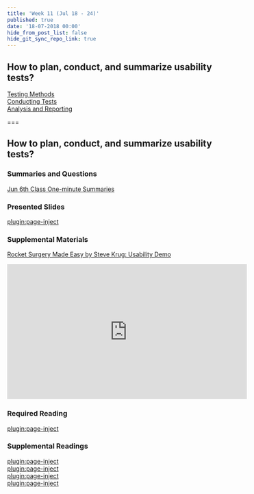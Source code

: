 ```yaml
---
title: 'Week 11 (Jul 18 - 24)'
published: true
date: '18-07-2018 00:00'
hide_from_post_list: false
hide_git_sync_repo_link: true
---
```


## How to plan, conduct, and summarize usability tests?  
[Testing Methods](https://paulhibbitts.net/cmpt-363-182/pdfs/cmpt-363-182-usability-testing.pdf#page=5)  
[Conducting Tests](https://paulhibbitts.net/cmpt-363-182/pdfs/cmpt-363-182-usability-testing.pdf#page=31)  
[Analysis and Reporting](https://paulhibbitts.net/cmpt-363-182/pdfs/cmpt-363-182-usability-testing.pdf#page=101)  

===

## **How to plan, conduct, and summarize usability tests?**

### Summaries and Questions  
[Jun 6th Class One-minute Summaries](https://canvas.sfu.ca/courses/38847/assignments/292815)

### Presented Slides  
[plugin:page-inject](/cmpt-363-182/all-slides/week-01)

### Supplemental Materials  
[Rocket Surgery Made Easy by Steve Krug: Usability Demo](https://www.youtube.com/watch?v=QckIzHC99Xc)  
<div class="embed-responsive embed-responsive-4by3"><iframe width="560" height="315" src="https://www.youtube.com/embed/QckIzHC99Xc" frameborder="0" allowfullscreen></iframe></div>

### Required Reading  
[plugin:page-inject](/cmpt-363-182/all-readings/week-11)

### Supplemental Readings  
[plugin:page-inject](/cmpt-363-182/ux-techniques-guide/how-to-plan-conduct-and-summarize-usability-tests/usability-testing-formal)  
[plugin:page-inject](/cmpt-363-182/ux-techniques-guide/how-to-plan-conduct-and-summarize-usability-tests/usability-test-surveys)  
[plugin:page-inject](/cmpt-363-182/ux-techniques-guide/how-to-plan-conduct-and-summarize-usability-tests/usability-test-tasks)  
[plugin:page-inject](/cmpt-363-182/ux-techniques-guide/how-to-plan-conduct-and-summarize-usability-tests/usability-testing-informal)  
